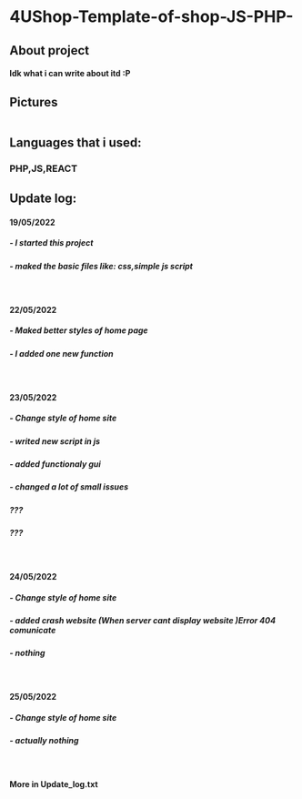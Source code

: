 # 4UShop-Template-of-shop-JS-PHP-

<h2>About project</h2>
<h4>Idk what i can write about itd :P</h4>
<h2>Pictures</h2>
<img src('bin/css/4ushoptop.png')><img/>


<h2>Languages that i used:<h3><b>PHP,JS,REACT</b></h3><h2/>


<b>Update log:</b>
<br/>
  <h4><b>19/05/2022</b></h4>
<h5><i>- I started this project</i></h5>
  <h5><i>- maked the basic files like: css,simple js script</i></h5>
  
  <br/>
  <h4><b>22/05/2022</b></h4>
<h5><i>- Maked better styles of home page</i></h5>
  <h5><i>- I added one new function</i></h5>
  <br/>
  <h4><b>23/05/2022</b></h4>
<h5><i>- Change style of home site</i></h5>
  <h5><i> - writed new script in js</i></h5>
  <h5><i>- added functionaly gui</i></h5>
  <h5><i>- changed a lot of small issues</i></h5>
  <h5><i>???</i></h5>
  <h5><i>???</i></h5>
  <br/>
   <h4><b>24/05/2022</b></h4>
<h5><i>- Change style of home site</i></h5>
  <h5><i>- added crash website (When server cant display website )Error 404 comunicate</i></h5>
  <h5><i>- nothing</i></h5>
  <br/>
   <h4><b>25/05/2022</b></h4>
<h5><i>- Change style of home site</i></h5>
  <h5><i>- actually nothing</i></h5>
  <br/>
  <h4><b>More in Update_log.txt</b></h4>

